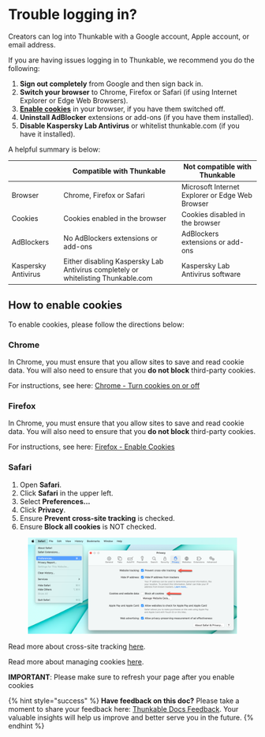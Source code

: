 # Trouble logging in?

Creators can log into Thunkable with a Google account, Apple account, or email address.

If you are having issues logging in to Thunkable, we recommend you do the following:

1. **Sign out completely** from Google and then sign back in.
2. **Switch your browser** to Chrome, Firefox or Safari (if using Internet Explorer or Edge Web Browsers).
3. [**Enable cookies**](login-issues.md#pro-tip-how-to-enable-cookies) in your browser, if you have them switched off.
4. **Uninstall AdBlocker** extensions or add-ons (if you have them installed).
5. **Disable Kaspersky Lab Antivirus** or whitelist thunkable.com (if you have it installed).

A helpful summary is below:

|                     | **Compatible with Thunkable**                                                     | **Not compatible with Thunkable**               |
| ------------------- | --------------------------------------------------------------------------------- | ----------------------------------------------- |
| Browser             | Chrome, Firefox or Safari                                                         | Microsoft Internet Explorer or Edge Web Browser |
| Cookies             | Cookies enabled in the browser                                                    | Cookies disabled in the browser                 |
| AdBlockers          | No AdBlockers extensions or add-ons                                               | AdBlockers extensions or add-ons                |
| Kaspersky Antivirus | Either disabling Kaspersky Lab Antivirus completely or whitelisting Thunkable.com | Kaspersky Lab Antivirus software                |

## How to enable cookies

To enable cookies, please follow the directions below:

### **Chrome**

In Chrome, you must ensure that you allow sites to save and read cookie data. You will also need to ensure that you **do not block** third-party cookies.&#x20;

For instructions, see here: [Chrome - Turn cookies on or off](https://support.google.com/accounts/answer/61416?hl=en\&co=GENIE.Platform%3DDesktop)&#x20;

### **Firefox**

In Chrome, you must ensure that you allow sites to save and read cookie data. You will also need to ensure that you **do not block** third-party cookies.&#x20;

For instructions, see here: [Firefox - Enable Cookies](https://support.mozilla.org/en-US/kb/websites-say-cookies-are-blocked-unblock-them)

### **Safari**

1. Open **Safari**.
2. Click **Safari** in the upper left.
3. Select **Preferences...**&#x20;
4. Click **Privacy**.
5. Ensure **Prevent cross-site tracking** is checked.
6. Ensure **Block all cookies** is NOT checked.

<figure><img src="../../.gitbook/assets/Safari  Preferences  Privacy  tracking + cookies.png" alt=""><figcaption></figcaption></figure>

Read more about cross-site tracking [here](https://support.apple.com/en-ie/guide/safari/sfri40732/13.0/mac/10.15).

Read more about managing cookies [here](https://support.apple.com/en-ie/guide/safari/sfri11471/mac).

**IMPORTANT**: Please make sure to refresh your page after you enable cookies

{% hint style="success" %}
**Have feedback on this doc?** Please take a moment to share your feedback here: [Thunkable Docs Feedback](https://docs.google.com/forms/d/e/1FAIpQLSfCwn5L2xyla-LSLZX0DSWFcFeJ43qp-r1tELCacuVS2zduLA/viewform?usp=sf\_link). Your valuable insights will help us improve and better serve you in the future.
{% endhint %}
